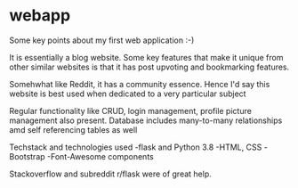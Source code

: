# webapp
Some key points about my first web application :-)

It is essentially a blog website. Some key features that
make it unique from other similar websites is that it has
post upvoting and bookmarking features.

Somehwhat like Reddit, it has a community essence.
Hence I'd say this website is best used when dedicated 
to a very particular subject

Regular functionality like CRUD, login management, profile 
picture management also present.
Database includes many-to-many relationships amd self referencing
tables as well

Techstack and technologies used
-flask and Python 3.8
-HTML, CSS 
-Bootstrap
-Font-Awesome components


Stackoverflow and subreddit r/flask were of great help.
